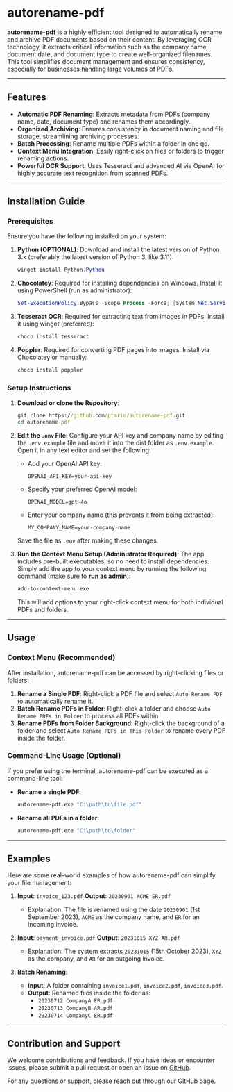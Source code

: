 # autorename-pdf

**autorename-pdf** is a highly efficient tool designed to automatically rename and archive PDF documents based on their content. By leveraging OCR technology, it extracts critical information such as the company name, document date, and document type to create well-organized filenames. This tool simplifies document management and ensures consistency, especially for businesses handling large volumes of PDFs.

---

## Features

- **Automatic PDF Renaming**: Extracts metadata from PDFs (company name, date, document type) and renames them accordingly.
- **Organized Archiving**: Ensures consistency in document naming and file storage, streamlining archiving processes.
- **Batch Processing**: Rename multiple PDFs within a folder in one go.
- **Context Menu Integration**: Easily right-click on files or folders to trigger renaming actions.
- **Powerful OCR Support**: Uses Tesseract and advanced AI via OpenAI for highly accurate text recognition from scanned PDFs.

---

## Installation Guide

### Prerequisites

Ensure you have the following installed on your system:

1. **Python (OPTIONAL)**: Download and install the latest version of Python 3.x (preferably the latest version of Python 3, like 3.11):
   ```powershell
   winget install Python.Python
   ```


2. **Chocolatey**: Required for installing dependencies on Windows. Install it using PowerShell (run as administrator):
   ```powershell
   Set-ExecutionPolicy Bypass -Scope Process -Force; [System.Net.ServicePointManager]::SecurityProtocol = [System.Net.ServicePointManager]::SecurityProtocol -bor 3072; iex ((New-Object System.Net.WebClient).DownloadString('https://community.chocolatey.org/install.ps1'))
   ```   

2. **Tesseract OCR**: Required for extracting text from images in PDFs. Install it using winget (preferred):
   ```powershell
   choco install tesseract
   ```

3. **Poppler**: Required for converting PDF pages into images. Install via Chocolatey or manually:
    ```powershell
    choco install poppler
    ```

### Setup Instructions

1. **Download or clone the Repository**:
   ```cmd
   git clone https://github.com/ptmrio/autorename-pdf.git
   cd autorename-pdf
   ```

2. **Edit the `.env` File**:
   Configure your API key and company name by editing the `.env.example` file and move it into the dist folder as `.env.example`. Open it in any text editor and set the following:
   - Add your OpenAI API key:
     ```
     OPENAI_API_KEY=your-api-key
     ```
   - Specify your preferred OpenAI model:
     ```
     OPENAI_MODEL=gpt-4o
     ```
   - Enter your company name (this prevents it from being extracted):
     ```
     MY_COMPANY_NAME=your-company-name
     ```
   Save the file as `.env` after making these changes.

3. **Run the Context Menu Setup (Administrator Required)**:
   The app includes pre-built executables, so no need to install dependencies. Simply add the app to your context menu by running the following command (make sure to **run as admin**):
   ```cmd
   add-to-context-menu.exe
   ```

   This will add options to your right-click context menu for both individual PDFs and folders.

---

## Usage

### Context Menu (Recommended)

After installation, autorename-pdf can be accessed by right-clicking files or folders:

1. **Rename a Single PDF**: Right-click a PDF file and select `Auto Rename PDF` to automatically rename it.
2. **Batch Rename PDFs in Folder**: Right-click a folder and choose `Auto Rename PDFs in Folder` to process all PDFs within.
3. **Rename PDFs from Folder Background**: Right-click the background of a folder and select `Auto Rename PDFs in This Folder` to rename every PDF inside the folder.

### Command-Line Usage (Optional)

If you prefer using the terminal, autorename-pdf can be executed as a command-line tool:

- **Rename a single PDF**:
  ```bash
  autorename-pdf.exe "C:\path\to\file.pdf"
  ```

- **Rename all PDFs in a folder**:
  ```bash
  autorename-pdf.exe "C:\path\to\folder"
  ```

---

## Examples

Here are some real-world examples of how autorename-pdf can simplify your file management:

1. **Input**: `invoice_123.pdf`
   **Output**: `20230901 ACME ER.pdf`
   - Explanation: The file is renamed using the date `20230901` (1st September 2023), `ACME` as the company name, and `ER` for an incoming invoice.

2. **Input**: `payment_invoice.pdf`
   **Output**: `20231015 XYZ AR.pdf`
   - Explanation: The system extracts `20231015` (15th October 2023), `XYZ` as the company, and `AR` for an outgoing invoice.

3. **Batch Renaming**:
   - **Input**: A folder containing `invoice1.pdf`, `invoice2.pdf`, `invoice3.pdf`.
   - **Output**: Renamed files inside the folder as:
     - `20230712 CompanyA ER.pdf`
     - `20230713 CompanyB AR.pdf`
     - `20230714 CompanyC ER.pdf`

---

## Contribution and Support

We welcome contributions and feedback. If you have ideas or encounter issues, please submit a pull request or open an issue on [GitHub](https://github.com/ptmrio/autorename-pdf).

For any questions or support, please reach out through our GitHub page.